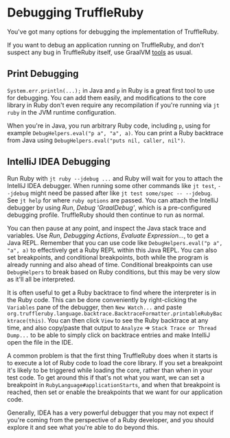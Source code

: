 # Debugging TruffleRuby

You've got many options for debugging the implementation of TruffleRuby.

If you want to debug an application running on TruffleRuby, and don't suspect
any bug in TruffleRuby itself, use GraalVM [tools](../user/tools.md) as usual.

## Print Debugging

`System.err.println(...);` in Java and `p` in Ruby is a great first tool to use for
debugging. You can add them easily, and modifications to the core library in
Ruby don't even require any recompilation if you're running via `jt ruby` in
the JVM runtime configuration.

When you're in Java, you run arbitrary Ruby code, including `p`, using for
example `DebugHelpers.eval("p a", "a", a)`. You can print a Ruby backtrace
from Java using `DebugHelpers.eval("puts nil, caller, nil")`.

## IntelliJ IDEA Debugging

Run Ruby with `jt ruby --jdebug ...` and Ruby will wait for you to attach
the IntelliJ IDEA debugger. When running some other commands like `jt test`,
`--jdebug` might need be passed after like `jt test some/spec -- --jdebug`.
See `jt help` for where `ruby options` are passed.
You can attach the IntelliJ debugger by using *Run*, *Debug 'GraalDebug'*,
which is a pre-configured debugging profile. TruffleRuby should then continue to
run as normal.

You can then pause at any point, and inspect the Java stack trace and variables.
Use *Run*, *Debugging Actions*, *Evaluate Expression...*, to get a Java REPL.
Remember that you can use code like `DebugHelpers.eval("p a", "a", a)` to effectively
get a Ruby REPL within this Java REPL. You can also set breakpoints, and
conditional breakpoints, both while the program is already running and also
ahead of time. Conditional breakpoints can use `DebugHelpers` to break based on
Ruby conditions, but this may be very slow as it'll all be interpreted.

It is often useful to get a Ruby backtrace to find where the interpreter is in the Ruby code.
This can be done conveniently by right-clicking the `Variables` pane of the debugger, then
`New Watch...` and paste `org.truffleruby.language.backtrace.BacktraceFormatter.printableRubyBacktrace(this)`.
You can then click `View` to see the Ruby backtrace at any time, and also copy/paste that output to
`Analyze` => `Stack Trace or Thread Dump...` to be able to simply click on backtrace entries
and make IntelliJ open the file in the IDE.

A common problem is that the first thing TruffleRuby does when it starts
is to execute a lot of Ruby code to load the core library. If you set a
breakpoint it's likely to be triggered while loading the core, rather than
when in your test code. To get around this if that's not what you want, we can
set a breakpoint in `RubyLanguage#applicationStarts`, and when that breakpoint is reached,
then set or enable the breakpoints that we want for our application code.

Generally, IDEA has a very powerful debugger that you may not expect if you're
coming from the perspective of a Ruby developer, and you should explore it and
see what you're able to do beyond this.
